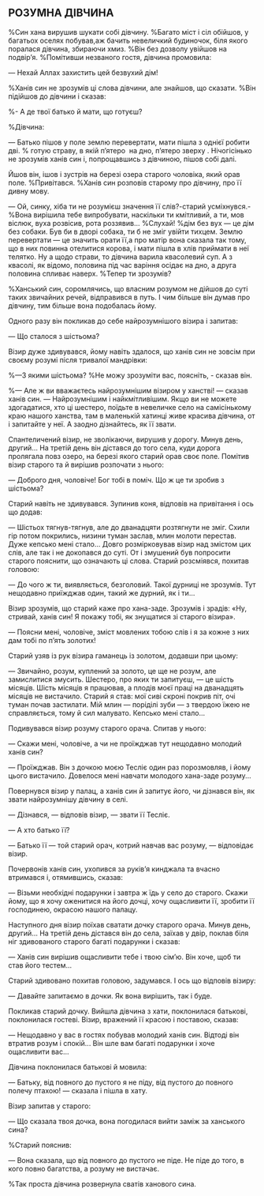 ## РОЗУМНА ДІВЧИНА

%Син хана вирушив шукати собі дівчину.
%Багато міст і сіл обійшов, у багатьох оселях побував,аж бачить невеличкий будиночок, біля якого поралася дівчина, збираючи хмиз.
%Він без дозволу увійшов на подвір’я.
%Помітивши незваного гостя, дівчина промовила:

— Нехай Аллах захистить цей безвухий дім!

%Ханів син не зрозумів ці слова дівчини, але знайшов, що сказати.
%Він підійшов до дівчини і сказав:

%- А де твої батько й мати, що готуєш?

%Дівчина:

— Батько пішов у поле землю перевертати, мати пішла з однієї робити дві.
% готую страву, в якій п’ятеро  на дно, п’ятеро зверху .
Нічогісінько не зрозумів ханів син і, попрощавшись з дівчиною, пішов собі далі.

Йшов він, ішов і зустрів на березі озера старого чоловіка, який орав поле.
%Привітався.
%Ханів син розповів старому про дівчину, про її дивну мову.

— Ой, синку, хіба ти не розумієш значення її слів?-старий усміхнувся.-
%Вона вирішила тебе випробувати, наскільки ти кмітливий, а ти, мов віслюк, вуха розвісив, рота роззявив...
%Слухай!
%дім без вух — це дім без собаки.
Був би в дворі собака, ти б не зміг увійти тихцем.
Землю перевертати — це значить орати її,а про матір вона сказала так тому, що в них повинна отелитися корова, і мати пішла в хлів приймати в неї телятко.
Ну а щодо страви, то дівчина варила квасолевий суп.
А з квасолі, як відомо, половина під час варіння осідає на дно, а друга половина спливає наверх.
%Тепер ти зрозумів?

%Ханський син, соромлячись, що власним розумом не дійшов до суті таких звичайних речей, відправився в путь.
І чим більше він думав про дівчину, тим більше вона подобалась йому.

Одного разу він покликав до себе найрозумнішого візира і запитав:

— Що сталося з шістьома?

Візир дуже здивувався, йому навіть здалося, що ханів син не зовсім при своєму розумі після тривалої мандрівки:

%—З якими шістьома?
%Не можу зрозуміти вас, поясніть, - сказав він.

%— Але ж ви вважаєтесь найрозумнішим візиром у ханстві! — сказав ханів син. — Найрозумнішим і найкмітливішим.
Якщо ви не можете здогадатися, хто ці шестеро, поїдьте в невеличке село на самісінькому краю нашого ханства, там в маленькій хатинці живе красива дівчина, от і запитайте у неї.
А заодно дізнайтесь, як її звати.

Спантеличений візир, не зволікаючи, вирушив у дорогу.
Минув день, другий...
На третій день він дістався до того села, куди дорога пролягала повз озеро, на березі якого старий орав своє поле.
Помітив візир старого та й вирішив розпочати з нього:

— Доброго дня, чоловіче!
Бог тобі в поміч.
Що ж це ти зробив з шістьома?

Старий навіть не здивувався.
Зупинив коня, відповів на привітання і ось що додав:

— Шістьох тягнув-тягнув, але до дванадцяти розтягнути не зміг.
Схили гір потом покрились, низини туман заслав, млин молоти перестав.
Дуже кепсько мені стало...
Довго розмірковував візир над змістом цих слів, але так і не докопався до суті.
От і змушений був попросити старого пояснити, що означають ці слова.
Старий розсміявся, похитав головою:

— До чого ж ти, виявляється, безголовий.
Такої дурниці не зрозумів.
Тут нещодавно приїжджав один, такий же дурний, як і ти...

Візир зрозумів, що старий каже про хана-заде.
Зрозумів і зрадів: «Ну, стривай, ханів син!
Я покажу тобі, як знущатися зі старого візира».

— Поясни мені, чоловіче, зміст мовлених тобою слів і я за кожне з них дам тобі по п’ять золотих!

Старий узяв із рук візира гаманець із золотом, додавши при цьому:

— Звичайно, розум, куплений за золото, це ще не розум, але замислитися змусить.
Шестеро, про яких ти запитуєш, — це шість місяців.
Шість місяців я працював, а плодів моєї праці на дванадцять місяців не вистачило.
Старий я став: мої сиві скроні покрив піт, очі туман почав застилати.
Мій млин — поріділі зуби — з твердою їжею не справляється, тому й сил малувато.
Кепсько мені стало...

Подивувався візир розуму старого орача.
Спитав у нього:

— Скажи мені, чоловіче, а чи не проїжджав тут нещодавно молодий ханів син?

— Проїжджав.
Він з дочкою моєю Тесліє один раз порозмовляв, і йому цього вистачило.
Довелося мені навчати молодого хана-заде розуму...

Повернувся візир у палац, а ханів син й запитує його, чи дізнався він, як звати найрозумнішу дівчину в селі.

— Дізнався, — відповів візир, — звати її Тесліє.

— А хто батько її?

— Батько її — той старий орач, котрий навчав вас розуму, — відповідає візир.

Почервонів ханів син, ухопився за руків’я кинджала та вчасно втримався і, отямившись, сказав:

— Візьми необхідні подарунки і завтра ж їдь у село до старого.
Скажи йому, що я хочу оженитися на його дочці, хочу ощасливити її, зробити її господинею, окрасою нашого палацу.

Наступного дня візир поїхав сватати дочку старого орача.
Минув день, другий...
На третій день дістався він до села, заїхав у двір, поклав біля ніг здивованого старого багаті подарунки і сказав:

— Ханів син вирішив ощасливити тебе і твою сім’ю.
Він хоче, щоб ти став його тестем...

Старий здивовано похитав головою, задумався.
І ось що відповів візиру:

— Давайте запитаємо в дочки.
Як вона вирішить, так і буде.

Покликав старий дочку.
Вийшла дівчина з хати, поклонилася батькові, поклонилася гостеві.
Візир, вражений її красою і поставою, сказав:

— Нещодавно у вас в гостях побував молодий ханів син.
Відтоді він втратив розум і спокій...
Він шле вам багаті подарунки і хоче ощасливити вас...


Дівчина поклонилася батькові й мовила:

— Батьку, від повного до пустого я не піду, від пустого до повного полечу птахою! — сказала і пішла в хату.

Візир запитав у старого:

— Що сказала твоя дочка, вона погодилася вийти заміж за ханського сина?

%Старий пояснив:

— Вона сказала, що від повного до пустого не піде.
Не піде до того, в кого повно багатства, а розуму не вистачає.

%Так проста дівчина розвернула сватів ханового сина.
